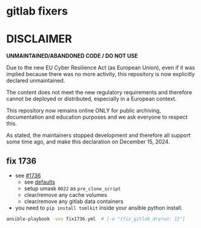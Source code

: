 # gitlab fixers

# DISCLAIMER

**UNMAINTAINED/ABANDONED CODE / DO NOT USE**

Due to the new EU Cyber ​​Resilience Act (as European Union), even if it was implied because there was no more activity, this repository is now explicitly declared unmaintained.

The content does not meet the new regulatory requirements and therefore cannot be deployed or distributed, especially in a European context.

This repository now remains online ONLY for public archiving, documentation and education purposes and we ask everyone to respect this.

As stated, the maintainers stopped development and therefore all support some time ago, and make this declaration on December 15, 2024.


## fix 1736
- see [#1736](https://gitlab.com/gitlab-org/gitlab-runner/issues/1736)
    - see [defaults](./roles/fix_gitlabrunner_perms/defaults/main.yml)
    - setup umask ``0022`` as ``pre_clone_script``
    - clear/remove any cache volumes
    - clear/remove any gitlab data containers
- you need to ``pip install tomlkit`` inside your ansible python install.

```sh
ansible-playbook -vvv fix1736.yml  # [-e "{fix_gitlab_dryrun: 1}"]
```
